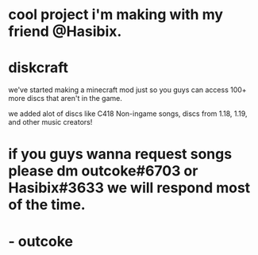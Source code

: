 # cool project i'm making with my friend @Hasibix.
# diskcraft

we've started making a minecraft mod just so you guys can access 100+ more discs that aren't in the game.

we added alot of discs like C418 Non-ingame songs, discs from 1.18, 1.19, and other music creators!

# if you guys wanna request songs please dm outcoke#6703 or Hasibix#3633 we will respond most of the time.
# - outcoke
